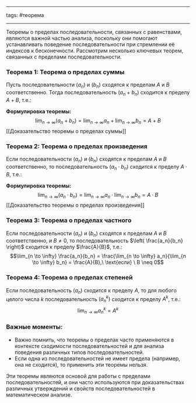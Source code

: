 ___
tags: #теорема
___
Теоремы о пределах последовательности, связанных с равенствами, являются важной частью анализа, поскольку они помогают устанавливать поведение последовательности при стремлении её индексов к бесконечности. Рассмотрим несколько ключевых теорем, связанных с пределами последовательности.

### Теорема 1: Теорема о пределах суммы

Пусть последовательности $(a_n)$ и $(b_n)$ сходятся к пределам $A$ и $B$ соответственно. Тогда последовательность $(a_n + b_n)$ сходится к пределу $A + B$, т.е.:

**Формулировка теоремы:** $$\lim_{n \to \infty} (a_n + b_n) = \lim_{n \to \infty} a_n + \lim_{n \to \infty} b_n = A + B$$[[Доказательство теоремы о пределах суммы]]

### Теорема 2: Теорема о пределах произведения

Если последовательности $(a_n)$ и $(b_n)$ сходятся к пределам $A$ и $B$ соответственно, то последовательность $(a_n \cdot b_n)$ сходится к пределу $A \cdot B$, т.е.:

**Формулировка теоремы:** 
$$\lim_{n \to \infty} (a_n \cdot b_n) = \lim_{n \to \infty} a_n \cdot \lim_{n \to \infty} b_n = A \cdot B$$
[[Доказательство теоремы о пределах произведения]]

### Теорема 3: Теорема о пределах частного

Если последовательности $(a_n)$ и $(b_n)$ сходятся к пределам $A$ и $B$ соответственно, и $B \neq 0$, то последовательность $\left( \frac{a_n}{b_n} \right)$ сходится к пределу $\frac{A}{B}$​, т.е.:
$$\lim_{n \to \infty} \frac{a_n}{b_n} = \frac{\lim_{n \to \infty} a_n}{\lim_{n \to \infty} b_n} = \frac{A}{B},\ \text{если} \ B \neq 0$$


### Теорема 4: Теорема о пределах степеней

Если последовательность $(a_n)$ сходится к пределу $A$, то для любого целого числа $k$ последовательность $(a_n^k)$ сходится к пределу $A^k$, т.е.:
$$\lim_{n \to \infty} a_n^k = A^k$$

### Важные моменты:

- Важно помнить, что теоремы о пределах часто применяются в контексте сходимости последовательностей и для анализа поведения различных типов последовательностей.
- Если одна из последовательностей не имеет предела (например, она не сходится), то применить эти теоремы нельзя.

Эти теоремы являются основой для работы с пределами последовательностей, и они часто используются при доказательствах различных утверждений и свойств последовательностей в математическом анализе.